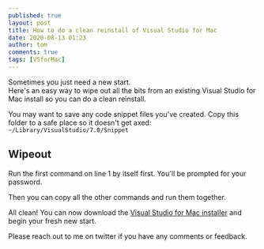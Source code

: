 ```yaml
---
published: true
layout: post
title: How to do a clean reinstall of Visual Studio for Mac
date: 2020-08-13 01:23
author: tom
comments: true
tags: [VSforMac]
---
```


Sometimes you just need a new start.  
Here's an easy way to wipe out all the bits from an existing Visual Studio for Mac install so you can do a clean reinstall.  

You may want to save any code snippet files you've created. Copy this folder to a safe place so it doesn't get axed: `~/Library/VisualStudio/7.0/Snippet`  

## Wipeout

Run the first command on line 1 by itself first. You'll be prompted for your password.  

Then you can copy all the other commands and run them together.

<script src="https://gist.github.com/TomSoderling/4732a9a26e81e9f2c0828313c1a68b1c.js"></script>

 All clean! You can now download the [Visual Studio for Mac installer](https://visualstudio.microsoft.com/vs/mac) and begin your fresh new start.
 
 Please reach out to me on twitter if you have any comments or feedback.

